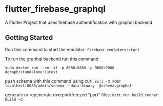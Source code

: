 # flutter_firebase_graphql

A Flutter Project that uses firebase authentification with graphql backend

## Getting Started

Run this command to start the emulator:
`firebase emulators:start`

To run the graphql backend run this command:

`sudo docker run --rm -it -p 8080:8080 -p 9080:9080 dgraph/standalone:latest`

push schema with this command using curl:
`curl -X POST localhost:8080/admin/schema --data-binary '@schema.graphql'`

generate or regenerate riverpod/freezed "part" files:
`dart run build_runner build -d`